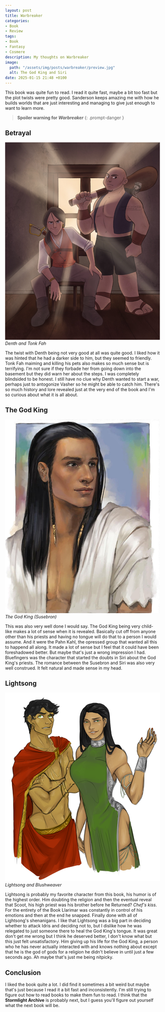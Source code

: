 ```yaml
---
layout: post
title: Warbreaker
categories:
- Book
- Review
tags:
- Book
- Fantasy
- Cosmere
description: My thoughts on Warbreaker
image:
  path: "/assets/img/posts/warbreaker/preview.jpg"
  alt: The God King and Siri
date: 2025-01-15 21:48 +0100
---
```

This book was quite fun to read. I read it quite fast, maybe a bit too fast but the plot twists were pretty good. Sanderson keeps amazing me with how he builds worlds that are just interesting and managing to give just enough to want to learn more.

> **Spoiler warning for *Warbreaker***
{: .prompt-danger }

## Betrayal

![Denth and Tonk Fah](assets/img/posts/warbreaker/denth_and_tonk_fah.jpg)
_Denth and Tonk Fah_

The twist with Denth being not very good at all was quite good. I liked how it was hinted that he had a darker side to him, but they seemed to friendly. Tonk Fah maiming and killing his pets also makes so much sense but is terrifying. I'm not sure if they forbade her from going down into the basement but they did warn her about the steps. I was completely blindsided to be honest. I still have no clue why Denth wanted to start a war, perhaps just to antogonize Vasher so he might be able to catch him. There's so much history and lore revealed just at the very end of the book and I'm so curious about what it is all about.

## The God King

![The God King (Susebron)](assets/img/posts/warbreaker/god_king.jpg)
_The God King (Susebron)_

This was also very well done I would say. The God King being very child-like makes a lot of sense when it is revealed. Basically cut off from anyone other than his priests and having no tongue will do that to a person I would assume. And it were the Pahn Kahl, the opressed group that wanted all this to happend all along. It made a lot of sense but I feel that it could have been foreshadowed better. But maybe that's just a wrong impression I had. Bluefingers was the character that started the doubts in Siri about the God King's priests. The romance between the Susebron and Siri was also very well construed. It felt natural and made sense in my head.

## Lightsong

![Lightsong and Blushweaver](assets/img/posts/warbreaker/lightsong_and_blushweaver.png)
_Lightsong and Blushweaver_

Lightsong is probably my favorite character from this book, his humor is of the highest order. Him doubting the religion and then the eventual reveal that Scoot, his high priest was his brother before he Returned? *Chef's kiss*. For the entirety of the Book Llarimar was constantly in control of his emotions and then at the end he snapped. Finally done with all of Lightsong's shenanigans. I like that Lightsong was a big part in deciding whether to attack Idris and deciding not to, but I dislike how he was relegated to just someone there to heal the God King's tongue. It was great don't get me wrong but I think he deserved better, I don't know what but this just felt unsatisfactory. Him giving up his life for the God King, a person who he has never actually interacted with and knows nothing about except that he is the god of gods for a religion he didn't believe in until just a few seconds ago. Ah maybe that's just me being nitpicky.

## Conclusion

I liked the book quite a lot. I did find it sometimes a bit weird but maybe that's just because I read it a bit fast and inconsistently. I'm still trying to figure out how to read books to make them fun to read. I think that the **Stormlight Archive** is probably next, but I guess you'll figure out yourself what the next book will be.
